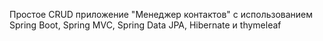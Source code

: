 Простое CRUD приложение "Менеджер контактов" с использованием Spring Boot, Spring MVC, Spring Data JPA, Hibernate и thymeleaf
